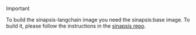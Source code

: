 > [!IMPORTANT]
> To build the sinapsis-langchain image you need
the sinapsis:base image. To build it, please follow the instructions in
the [sinapsis repo](https://github.com/Sinapsis-ai/sinapsis?tab=readme-ov-file#docker).